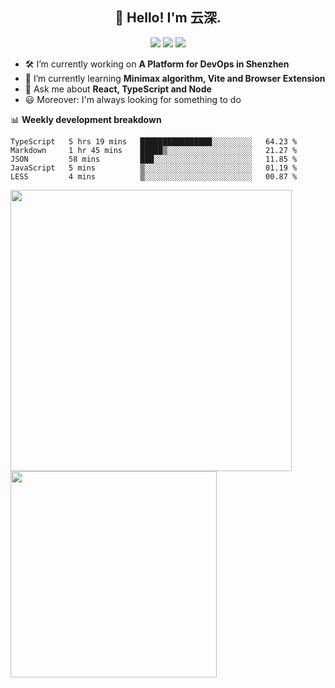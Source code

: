 <h2 align="center">👋 Hello! I'm 云深.</h2>

<div align="center"><a href="https://github.com/theprimone/theprimone"><img src="https://komarev.com/ghpvc/?username=theprimone&color=08979c" /></a> <a href="https://stackoverflow.com/users/8335317/theprimone"><img src="https://img.shields.io/badge/Stack_Overflow-FE7A16?logo=stack-overflow&logoColor=white" /></a> <a href="https://juejin.cn/user/2752832849055864"><img src="https://img.shields.io/badge/@-%E6%8E%98%E9%87%91-3e80f7.svg" /></a></div>

- 🛠 I’m currently working on **A Platform for DevOps in Shenzhen**
- 🚀 I’m currently learning **Minimax algorithm, Vite and Browser Extension**
- 💬 Ask me about **React, TypeScript and Node**
- 😃 Moreover: I'm always looking for something to do

📊 **Weekly development breakdown**

<!--START_SECTION:waka-->
```text
TypeScript   5 hrs 19 mins   ████████████████░░░░░░░░░   64.23 % 
Markdown     1 hr 45 mins    █████▒░░░░░░░░░░░░░░░░░░░   21.27 % 
JSON         58 mins         ███░░░░░░░░░░░░░░░░░░░░░░   11.85 % 
JavaScript   5 mins          ▒░░░░░░░░░░░░░░░░░░░░░░░░   01.19 % 
LESS         4 mins          ▒░░░░░░░░░░░░░░░░░░░░░░░░   00.87 % 
```
<!--END_SECTION:waka-->

<p>
<img align="left" width="450" src="https://github-readme-stats.vercel.app/api?username=theprimone&custom_title=Yuns's Github Stats&theme=graywhite&hide_border=true&disable_animations=true"/> <img align="left" width="330" src="https://github-readme-stats.vercel.app/api/top-langs/?username=theprimone&layout=compact&theme=graywhite&hide_border=true"/>
</p>
